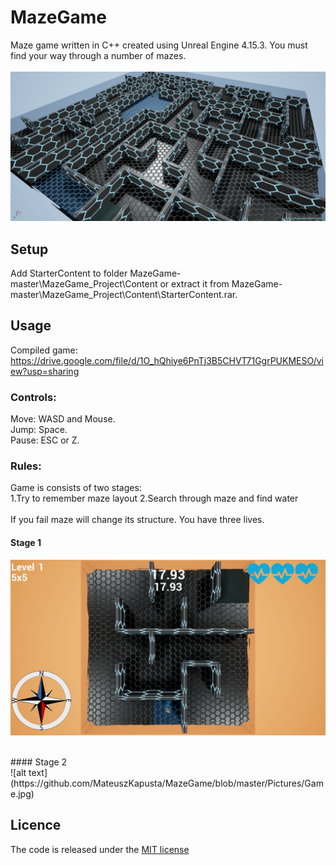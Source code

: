 # MazeGame

Maze game written in C++ created using Unreal Engine 4.15.3. You must find your way through a number of mazes.<br/>
<br/>
![alt text](https://github.com/MateuszKapusta/MazeGame/blob/master/Pictures/Maze.png)

## Setup

Add StarterContent to folder MazeGame-master\MazeGame_Project\Content or extract it from MazeGame-master\MazeGame_Project\Content\StarterContent.rar.<br />

## Usage

Compiled game: https://drive.google.com/file/d/1O_hQhiye6PnTj3B5CHVT71GgrPUKMESO/view?usp=sharing   <br />

### Controls:<br />
Move: WASD and Mouse.<br />
Jump: Space.<br />
Pause: ESC or Z.<br />

### Rules:<br />

Game is consists of two stages:<br />
1.Try to remember maze layout 
2.Search through maze and find water <br />
<br />
If you fail maze will change its structure. You have three lives. <br />

#### Stage 1<br />
![alt text](https://github.com/MateuszKapusta/MazeGame/blob/master/Pictures/Start.jpg)

<br />
#### Stage 2<br />
![alt text](https://github.com/MateuszKapusta/MazeGame/blob/master/Pictures/Game.jpg)




## Licence

The code is released under the [MIT license](https://github.com/MateuszKapusta/MazeGame/blob/master/LICENSE)
